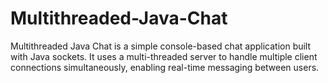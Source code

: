 # Multithreaded-Java-Chat
Multithreaded Java Chat is a simple console-based chat application built with Java sockets. It uses a multi-threaded server to handle multiple client connections simultaneously, enabling real-time messaging between users.
